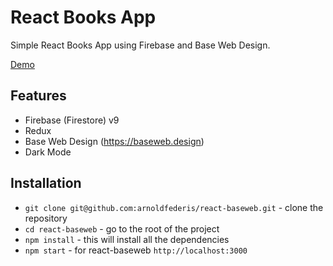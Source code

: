 # React Books App

Simple React Books App using Firebase and Base Web Design.

[Demo](https://arnoldfederis.github.io/react-baseweb)

## Features
- Firebase (Firestore) v9
- Redux
- Base Web Design (https://baseweb.design)
- Dark Mode

## Installation

- `git clone git@github.com:arnoldfederis/react-baseweb.git` - clone the repository
- `cd react-baseweb` - go to the root of the project
- `npm install` - this will install all the dependencies
- `npm start` - for react-baseweb `http://localhost:3000`
